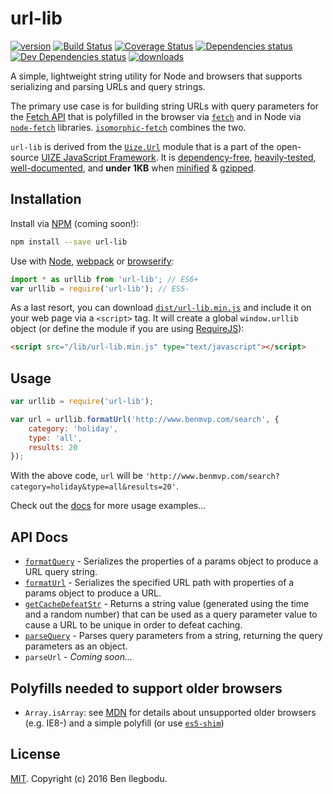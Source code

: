# url-lib

[![version](https://img.shields.io/npm/v/url-lib.svg?style=flat-square)](http://npm.im/url-lib)
[![Build Status](https://travis-ci.org/benmvp/url-lib.svg?branch=master)](https://travis-ci.org/benmvp/url-lib)
[![Coverage Status](https://coveralls.io/repos/github/benmvp/url-lib/badge.svg?branch=master)](https://coveralls.io/github/benmvp/url-lib?branch=master)
[![Dependencies status](https://img.shields.io/david/benmvp/url-lib.svg?style=flat-square)](https://david-dm.org/benmvp/url-lib#info=dependencies)
[![Dev Dependencies status](https://img.shields.io/david/dev/benmvp/url-lib.svg?style=flat-square)](https://david-dm.org/benmvp/url-lib#info=devDependencies)
[![downloads](https://img.shields.io/npm/dm/url-lib.svg?style=flat-square)](http://npm-stat.com/charts.html?package=url-lib&from=2016-03-26)

A simple, lightweight string utility for Node and browsers that supports serializing and parsing URLs and query strings.

The primary use case is for building string URLs with query parameters for the [Fetch API](https://developer.mozilla.org/en-US/docs/Web/API/Fetch_API) that is polyfilled in the browser via [`fetch`](https://github.com/github/fetch) and in Node via [`node-fetch`](https://github.com/bitinn/node-fetch) libraries. [`isomorphic-fetch`](https://github.com/matthew-andrews/isomorphic-fetch) combines the two.

`url-lib` is derived from the [`Uize.Url`](https://github.com/UIZE/UIZE-JavaScript-Framework/blob/master/site-source/js/Uize/Url.js) module that is a part of the open-source [UIZE JavaScript Framework](https://github.com/UIZE/UIZE-JavaScript-Framework). It is [dependency-free](https://david-dm.org/benmvp/url-lib#info=dependencies), [heavily-tested](https://coveralls.io/github/benmvp/url-lib?branch=master), [well-documented](docs/), and **under 1KB** when [minified](https://raw.githubusercontent.com/benmvp/url-lib/master/dist/url-lib.min.js) &  [gzipped](https://github.com/benmvp/url-lib/blob/master/dist/url-lib.min.js.gz).

## Installation

Install via [NPM](https://docs.npmjs.com/getting-started/installing-npm-packages-locally) (coming soon!):

```sh
npm install --save url-lib
```

Use with [Node](https://nodejs.org/en/), [webpack](https://webpack.github.io/) or [browserify](http://browserify.org/):

```js
import * as urllib from 'url-lib'; // ES6+
var urllib = require('url-lib'); // ES5-
```

As a last resort, you can download [`dist/url-lib.min.js`](https://raw.githubusercontent.com/benmvp/url-lib/master/dist/url-lib.min.js) and include it on your web page via a `<script>` tag. It will create a global `window.urllib` object (or define the module if you are using [RequireJS](http://requirejs.org/)):

```html
<script src="/lib/url-lib.min.js" type="text/javascript"></script>
```

## Usage

```js
var urllib = require('url-lib');

var url = urllib.formatUrl('http://www.benmvp.com/search', {
    category: 'holiday',
    type: 'all',
    results: 20
});
```

With the above code, `url` will be `'http://www.benmvp.com/search?category=holiday&type=all&results=20'`.

Check out the [docs](docs/) for more usage examples...

## API Docs

- [`formatQuery`](docs/formatQuery.md) - Serializes the properties of a params object to produce a URL query string.
- [`formatUrl`](docs/formatUrl.md) - Serializes the specified URL path with properties of a params object to produce a URL.
- [`getCacheDefeatStr`](docs/getCacheDefeatStr.md) - Returns a string value (generated using the time and a random number) that can be used as a query parameter value to cause a URL to be unique in order to defeat caching.
- [`parseQuery`](docs/parseQuery.md) - Parses query parameters from a string, returning the query parameters as an object.
- `parseUrl` - _Coming soon..._

## Polyfills needed to support older browsers

- `Array.isArray`: see [MDN](https://developer.mozilla.org/en-US/docs/Web/JavaScript/Reference/Global_Objects/Array/isArray) for details about unsupported older browsers (e.g. IE8-) and a simple polyfill (or use [`es5-shim`](https://github.com/es-shims/es5-shim))

## License

[MIT](LICENSE). Copyright (c) 2016 Ben Ilegbodu.
